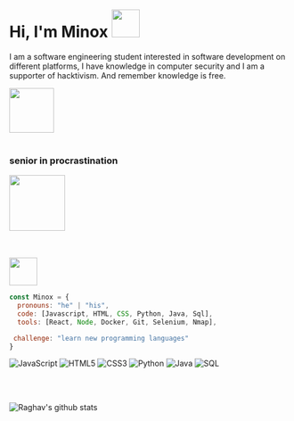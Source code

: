 <h1> Hi, I'm Minox <img src="https://media.giphy.com/media/a6pzK009rlCak/giphy.gif" width="50"></h1>
<p> I am a software engineering student interested in software development on different platforms, I have knowledge in computer security and I am a supporter of hacktivism. And remember knowledge is free.</p><img src="https://media.giphy.com/media/077i6AULCXc0FKTj9s/giphy.gif" width="80">
<br><br>

<h3>senior in procrastination </h3> 
<img src="https://i.pinimg.com/originals/dc/39/c8/dc39c82530fe178d765cfc08fb906e3b.gif" width="100">

<br> <br> <img src="https://media.giphy.com/media/LmNwrBhejkK9EFP504/giphy.gif" width="50"> 

```javascript
const Minox = {
  pronouns: "he" | "his",
  code: [Javascript, HTML, CSS, Python, Java, Sql],
  tools: [React, Node, Docker, Git, Selenium, Nmap],

 challenge: "learn new programming languages"
}
```


![JavaScript](https://img.shields.io/badge/-JavaScript-000000?style=flat&logo=javascript)
![HTML5](https://img.shields.io/badge/-HTML5-000000?style=flat&logo=html5)
![CSS3](https://img.shields.io/badge/-CSS3-000000?style=flat-square&logo=css3)
![Python](https://img.shields.io/badge/-Python-000000?style=flat&logo=python)
![Java](https://img.shields.io/badge/-Java-000000?style=flat&logo=java)
![SQL](https://img.shields.io/badge/-SQL-000000?style=flat&logo=postgresql)

<br><br>

 <img alt="Raghav's github stats" src="https://github-readme-stats.vercel.app/api?username=Theminox&&show_icons=true&title_color=ffffff&icon_color=00A6FF&text_color=daf7dc&bg_color=151515" >
